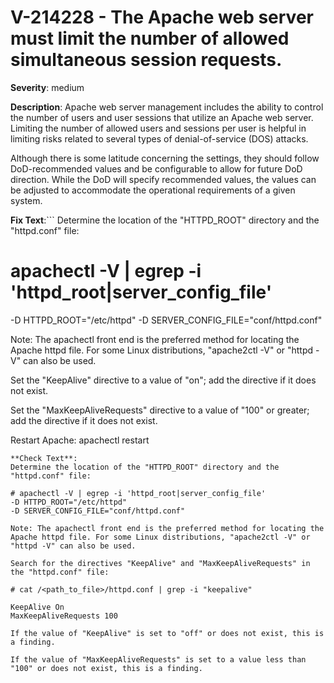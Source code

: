 # V-214228 - The Apache web server must limit the number of allowed simultaneous session requests.

**Severity**: medium

**Description**:
Apache web server management includes the ability to control the number of users and user sessions that utilize an Apache web server. Limiting the number of allowed users and sessions per user is helpful in limiting risks related to several types of denial-of-service (DOS) attacks.

Although there is some latitude concerning the settings, they should follow DoD-recommended values and be configurable to allow for future DoD direction. While the DoD will specify recommended values, the values can be adjusted to accommodate the operational requirements of a given system.

**Fix Text**:```
Determine the location of the "HTTPD_ROOT" directory and the "httpd.conf" file:

# apachectl -V | egrep -i 'httpd_root|server_config_file'
-D HTTPD_ROOT="/etc/httpd"
-D SERVER_CONFIG_FILE="conf/httpd.conf"

Note: The apachectl front end is the preferred method for locating the Apache httpd file. For some Linux distributions, "apache2ctl -V" or  "httpd -V" can also be used.  

Set the "KeepAlive" directive to a value of "on"; add the directive if it does not exist.

Set the "MaxKeepAliveRequests" directive to a value of "100" or greater; add the directive if it does not exist.

Restart Apache: apachectl restart
```
**Check Text**:
Determine the location of the "HTTPD_ROOT" directory and the "httpd.conf" file:

# apachectl -V | egrep -i 'httpd_root|server_config_file'
-D HTTPD_ROOT="/etc/httpd"
-D SERVER_CONFIG_FILE="conf/httpd.conf"

Note: The apachectl front end is the preferred method for locating the Apache httpd file. For some Linux distributions, "apache2ctl -V" or  "httpd -V" can also be used.

Search for the directives "KeepAlive" and "MaxKeepAliveRequests" in the "httpd.conf" file:

# cat /<path_to_file>/httpd.conf | grep -i "keepalive"

KeepAlive On
MaxKeepAliveRequests 100

If the value of "KeepAlive" is set to "off" or does not exist, this is a finding.

If the value of "MaxKeepAliveRequests" is set to a value less than "100" or does not exist, this is a finding.
